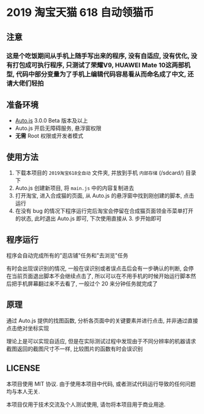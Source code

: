 # 2019 淘宝天猫 618 自动领猫币

## 注意

### 这是个吃饭期间从手机上随手写出来的程序, 没有自适应, 没有优化, 没有打包成可执行程序, 只测试了荣耀V9, HUAWEI Mate 10这两部机型, 代码中部分变量为了手机上编辑代码容易看从而命名成了中文, 还请大佬们轻拍

## 准备环境

* [Auto.js](https://github.com/hyb1996/Auto.js) 3.0.0 Beta 版本及以上
* Auto.js 开启无障碍服务, 悬浮窗权限
* **无需** Root 权限或开发者模式

## 使用方法

1. 下载本项目的 `2019淘宝618全自动` 文件夹, 并放到手机 `内部存储` (/sdcard/) 目录下
2. Auto.js 创建新项目, 将 `main.js` 中的内容复制进去
3. 打开淘宝, 进入合成猫的页面, 从 Auto.js 的悬浮窗中找到刚创建的脚本, 点击运行
4. 在没有 bug 的情况下程序运行完后淘宝会停留在合成猫页面领金币菜单打开的状态, 此时退出 Auto.js 即可, 下次使用直接从 3. 步开始即可

## 程序运行

程序会自动完成所有的"逛店铺"任务和"去浏览"任务

有时会出现误识别的情况, 一般在误识别或者误点击后会有一步确认的判断, 会停在当前页面退出脚本不会继续点击了, 所以可以在不用手机的时候开始运行脚本然后把手机屏幕翻过来不去看了, 一般过个 20 来分钟任务就完成了

## 原理

通过 Auto.js 提供的找图函数, 分析各页面中的关键要素并进行点击, 并非通过直接点击绝对坐标实现

理论上是可以实现自适应, 但是在实际测试过程中发现由于不同分辨率的机器请求截图返回的截图尺寸不一样, 比较图片的函数有时会误识别

## LICENSE

本项目使用 MIT 协议. 由于使用本项目中代码, 或者测试代码运行导致的任何问题均与本人无关.

本项目仅用于技术交流及个人测试使用, 请勿将本项目用于商业用途.

